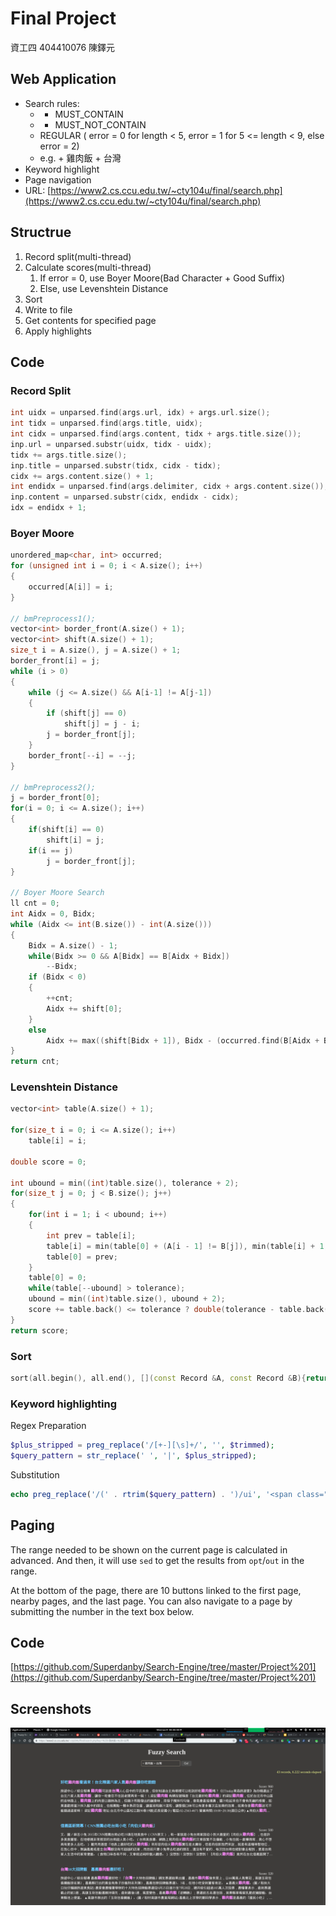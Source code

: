 # Final Project
資工四 404410076 陳鐸元

## Web Application

-	Search rules:
	-	+ MUST_CONTAIN
	-	- MUST_NOT_CONTAIN
	-	REGULAR ( error = 0 for length < 5, error = 1 for 5 <= length < 9, else error = 2)
	-	e.g. + 雞肉飯 + 台灣
-	Keyword highlight
-	Page navigation
-	URL: [https://www2.cs.ccu.edu.tw/~cty104u/final/search.php](https://www2.cs.ccu.edu.tw/~cty104u/final/search.php)

## Structrue

1.	Record split(multi-thread)
2.	Calculate scores(multi-thread)
	1.	If error = 0, use Boyer Moore(Bad Character + Good Suffix)
	2.	Else, use Levenshtein Distance
3.	Sort
4.	Write to file
5.	Get contents for specified page
6.	Apply highlights

## Code

### Record Split

```cpp
int uidx = unparsed.find(args.url, idx) + args.url.size();
int tidx = unparsed.find(args.title, uidx);
int cidx = unparsed.find(args.content, tidx + args.title.size());
inp.url = unparsed.substr(uidx, tidx - uidx);
tidx += args.title.size();
inp.title = unparsed.substr(tidx, cidx - tidx);
cidx += args.content.size() + 1;
int endidx = unparsed.find(args.delimiter, cidx + args.content.size());
inp.content = unparsed.substr(cidx, endidx - cidx);
idx = endidx + 1;
```

### Boyer Moore

```cpp
unordered_map<char, int> occurred;
for (unsigned int i = 0; i < A.size(); i++)
{
	occurred[A[i]] = i;
}

// bmPreprocess1();
vector<int> border_front(A.size() + 1);
vector<int> shift(A.size() + 1);
size_t i = A.size(), j = A.size() + 1;
border_front[i] = j;
while (i > 0)
{
	while (j <= A.size() && A[i-1] != A[j-1])
	{
		if (shift[j] == 0)
			shift[j] = j - i;
		j = border_front[j];
	}
	border_front[--i] = --j;
}

// bmPreprocess2();
j = border_front[0];
for(i = 0; i <= A.size(); i++)
{
	if(shift[i] == 0)
		shift[i] = j;
	if(i == j)
		j = border_front[j];
}

// Boyer Moore Search
ll cnt = 0;
int Aidx = 0, Bidx;
while (Aidx <= int(B.size()) - int(A.size()))
{
	Bidx = A.size() - 1;
	while(Bidx >= 0 && A[Bidx] == B[Aidx + Bidx])
		--Bidx;
	if (Bidx < 0)
	{
		++cnt;
		Aidx += shift[0];
	}
	else
		Aidx += max((shift[Bidx + 1]), Bidx - (occurred.find(B[Aidx + Bidx]) != occurred.end() ? occurred[B[Aidx + Bidx]] : -1));
}
return cnt;
```

### Levenshtein Distance

```cpp
vector<int> table(A.size() + 1);

for(size_t i = 0; i <= A.size(); i++)
	table[i] = i;

double score = 0;

int ubound = min((int)table.size(), tolerance + 2);
for(size_t j = 0; j < B.size(); j++)
{
	for(int i = 1; i < ubound; i++)
	{
		int prev = table[i];
		table[i] = min(table[0] + (A[i - 1] != B[j]), min(table[i] + 1, table[i - 1] + 1));
		table[0] = prev;
	}
	table[0] = 0;
	while(table[--ubound] > tolerance);
	ubound = min((int)table.size(), ubound + 2);
	score += table.back() <= tolerance ? double(tolerance - table.back() + 1) / double(table.back() + 1) : 0;
}
return score;
```

### Sort

```cpp
sort(all.begin(), all.end(), [](const Record &A, const Record &B){return A.score > B.score;});
```

### Keyword highlighting

Regex Preparation
```php
$plus_stripped = preg_replace('/[+-][\s]+/', '', $trimmed);
$query_pattern = str_replace(' ', '|', $plus_stripped);
```

Substitution
```php
echo preg_replace('/(' . rtrim($query_pattern) . ')/ui', '<span class="highlight">$1</span>', $entry);
```

## Paging

The range needed to be shown on the current page is calculated in advanced. And then, it will use `sed` to get the results from `opt`/`out` in the range.

At the bottom of the page, there are 10 buttons linked to the first page, nearby pages, and the last page. You can also navigate to a page by submitting the number in the text box below.


## Code

[https://github.com/Superdanby/Search-Engine/tree/master/Project%201](https://github.com/Superdanby/Search-Engine/tree/master/Project%201)

## Screenshots

![demo](./demo.png)
